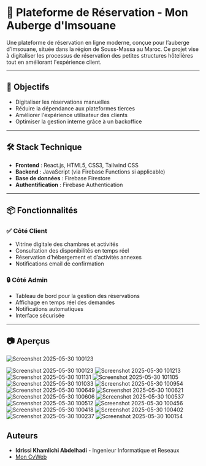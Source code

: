 # 🌊 Plateforme de Réservation - Mon Auberge d'Imsouane

Une plateforme de réservation en ligne moderne, conçue pour l’auberge d’Imsouane, située dans la région de Souss-Massa au Maroc. Ce projet vise à digitaliser les processus de réservation des petites structures hôtelières tout en améliorant l'expérience client.

---

## 🚀 Objectifs

- Digitaliser les réservations manuelles
- Réduire la dépendance aux plateformes tierces
- Améliorer l'expérience utilisateur des clients
- Optimiser la gestion interne grâce à un backoffice

---

## 🛠️ Stack Technique

- **Frontend** : React.js, HTML5, CSS3, Tailwind CSS  
- **Backend** : JavaScript (via Firebase Functions si applicable)  
- **Base de données** : Firebase Firestore  
- **Authentification** : Firebase Authentication  

---

## 📦 Fonctionnalités

### ✅ Côté Client
- Vitrine digitale des chambres et activités
- Consultation des disponibilités en temps réel
- Réservation d’hébergement et d’activités annexes
- Notifications email de confirmation

### 🔒 Côté Admin
- Tableau de bord pour la gestion des réservations
- Affichage en temps réel des demandes
- Notifications automatiques
- Interface sécurisée

---

## 📷 Aperçus

![Screenshot 2025-05-30 100123](https://github.com/user-attachments/assets/d82cfab0-de29-49cc-9ba4-cacd5667923c)


![Screenshot 2025-05-30 100123](https://github.com/user-attachments/assets/22a72fdb-6a37-44d2-b986-1b567c67bb01)
![Screenshot 2025-05-30 101213](https://github.com/user-attachments/assets/6b36b719-7d3c-41ec-862f-244c20841ba7)
![Screenshot 2025-05-30 101131](https://github.com/user-attachments/assets/393576bc-533e-4a03-b1bc-b20a862f7421)
![Screenshot 2025-05-30 101105](https://github.com/user-attachments/assets/b5c05b48-0269-466d-ac4f-4361e8cf0b13)
![Screenshot 2025-05-30 101033](https://github.com/user-attachments/assets/3b9a6cc2-f8fb-46fd-9379-52f37a5144c3)
![Screenshot 2025-05-30 100954](https://github.com/user-attachments/assets/eca2c28a-f73a-4532-869c-12df3162374d)
![Screenshot 2025-05-30 100649](https://github.com/user-attachments/assets/eb87fe3e-27b6-4c9d-ac34-35c2af4b5e58)
![Screenshot 2025-05-30 100621](https://github.com/user-attachments/assets/f6a9734f-d44d-4317-9244-30e84ba50df1)
![Screenshot 2025-05-30 100606](https://github.com/user-attachments/assets/012ceaa2-d32a-49dc-955a-55f6eaaf5849)
![Screenshot 2025-05-30 100537](https://github.com/user-attachments/assets/ecbaf31b-5988-4da2-bf0f-5b9fb59bbea7)
![Screenshot 2025-05-30 100512](https://github.com/user-attachments/assets/c545f119-05b9-4abd-a3c0-7b2be290e63e)
![Screenshot 2025-05-30 100456](https://github.com/user-attachments/assets/45d0c801-0b31-475c-bf63-47e3e02523d5)
![Screenshot 2025-05-30 100418](https://github.com/user-attachments/assets/0648ff8e-01ba-4fff-9f2c-3d5c4c9b2f05)
![Screenshot 2025-05-30 100402](https://github.com/user-attachments/assets/7628367f-898a-4ecf-8a9b-05952a819603)
![Screenshot 2025-05-30 100237](https://github.com/user-attachments/assets/75aea89c-8ec6-4a3e-997c-d4d5ba41d13d)
![Screenshot 2025-05-30 100154](https://github.com/user-attachments/assets/abd16696-c9e5-4724-b774-bc07800a1131)


  
## Auteurs

- **Idrissi Khamlichi Abdelhadi** - Ingenieur Informatique et Reseaux
-   [Mon CvWeb](https://ik-abdou.vercel.app/)



